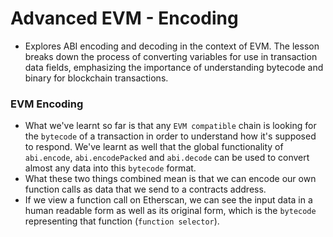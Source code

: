 # Advanced EVM - Encoding
- Explores ABI encoding and decoding in the context of EVM. The lesson breaks down the process of converting variables for use in transaction data fields, emphasizing the importance of understanding bytecode and binary for blockchain transactions.

### EVM Encoding
- What we've learnt so far is that any `EVM compatible` chain is looking for the `bytecode` of a transaction in order to understand how it's supposed to respond. We've learnt as well that the global functionality of `abi.encode`, `abi.encodePacked` and `abi.decode` can be used to convert almost any data into this `bytecode` format.
- What these two things combined mean is that we can encode our own function calls as data that we send to a contracts address.
- If we view a function call on Etherscan, we can see the input data in a human readable form as well as its original form, which is the `bytecode` representing that function (`function selector`).
